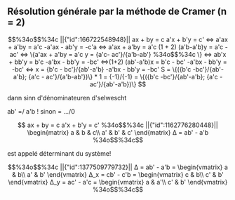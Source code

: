 ## Résolution générale par la méthode de Cramer (n = 2)


```math
%34o$$%34c
||{"id":166722548948}||
ax + by = c
a'x + b'y = c'

<=>
a'ax + a'by = a'c
-a'ax - ab'y = -c'a

<=>
a'ax + a'by = a'c
(1 + 2)
(a'b-a'b)y = a'c - ac'

<=>
\{a'ax + a'by = a'c
 y = {a'c- ac'}/{a'b-ab'}
%34o$$%34c
\}


<=>
ab'x + bb'y = b'c
-a'bx - bb'y = -bc'

<=>(1+2)
(ab'-a'b)x = b'c - bc'
-a'bx - bb'y = -bc'

<=> 
x = {b'c - bc'}/{ab'-a'b}
-a'bx - bb'y = -bc'

S = \{({b'c -bc'}/{ab'-a'b}; {a'c - ac'}/{a'b-ab'})\} * 1 = {-1}/{-1}


= \{({b'c -bc'}/{ab'-a'b}; {a'c - ac'}/{ab'-a'b})\}

```

dann sinn d'dénominateuren d'selwescht

ab' =/ a'b !
sinon = .../0

```math

ax + by = c
a'x + b'y = c'


%34o$$%34c
||{"id":1162776280448}||

\begin{matrix}
a & b & c\\
a' & b' & c'
\end{matrix}

Δ = ab' - a'b 

%34o$$%34c
```
est appelé déterminant du système!
```math
%34o$$%34c
||{"id":1377509779732}||


Δ = ab' - a'b = \begin{vmatrix}
a & b\\
a' & b'
\end{vmatrix}

Δ_x = cb' - c'b = \begin{vmatrix}
c & b\\
c' & b'
\end{vmatrix}

Δ_y = ac' - a'c = \begin{vmatrix}
a & a'\\
c' & b'
\end{vmatrix}
%34o$$%34c
```

<div tabindex='-1'contenteditable='false' class='livePrevPlus'></div>
